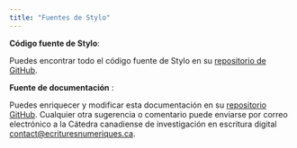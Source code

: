 ```yaml
---
title: "Fuentes de Stylo"
---
```


**Código fuente de Stylo**: 

Puedes encontrar todo el código fuente de Stylo en su [repositorio de GitHub](https://github.com/EcrituresNumeriques/stylo).

**Fuente de documentación** : 

Puedes enriquecer y modificar esta documentación en su [repositorio GitHub](https://github.com/EcrituresNumeriques/stylo/tree/master/docs).
Cualquier otra sugerencia o comentario puede enviarse por correo electrónico a la Cátedra canadiense de investigación en escritura digital <contact@ecrituresnumeriques.ca>.
